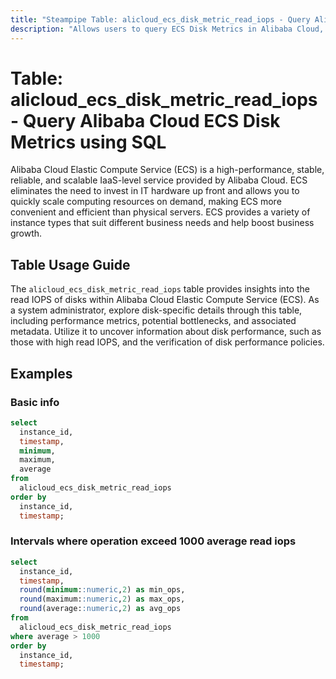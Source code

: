 ```yaml
---
title: "Steampipe Table: alicloud_ecs_disk_metric_read_iops - Query Alibaba Cloud ECS Disk Metrics using SQL"
description: "Allows users to query ECS Disk Metrics in Alibaba Cloud, specifically the read IOPS (Input/Output Operations Per Second), providing insights into disk performance and potential bottlenecks."
---
```


# Table: alicloud_ecs_disk_metric_read_iops - Query Alibaba Cloud ECS Disk Metrics using SQL

Alibaba Cloud Elastic Compute Service (ECS) is a high-performance, stable, reliable, and scalable IaaS-level service provided by Alibaba Cloud. ECS eliminates the need to invest in IT hardware up front and allows you to quickly scale computing resources on demand, making ECS more convenient and efficient than physical servers. ECS provides a variety of instance types that suit different business needs and help boost business growth.

## Table Usage Guide

The `alicloud_ecs_disk_metric_read_iops` table provides insights into the read IOPS of disks within Alibaba Cloud Elastic Compute Service (ECS). As a system administrator, explore disk-specific details through this table, including performance metrics, potential bottlenecks, and associated metadata. Utilize it to uncover information about disk performance, such as those with high read IOPS, and the verification of disk performance policies.

## Examples

### Basic info

```sql
select
  instance_id,
  timestamp,
  minimum,
  maximum,
  average
from
  alicloud_ecs_disk_metric_read_iops
order by
  instance_id,
  timestamp;
```

### Intervals where operation exceed 1000 average read iops

```sql
select
  instance_id,
  timestamp,
  round(minimum::numeric,2) as min_ops,
  round(maximum::numeric,2) as max_ops,
  round(average::numeric,2) as avg_ops
from
  alicloud_ecs_disk_metric_read_iops
where average > 1000
order by
  instance_id,
  timestamp;
```